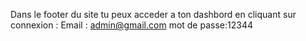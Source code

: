 Dans le footer du site tu peux acceder a ton dashbord en cliquant sur connexion :
Email : admin@gmail.com
mot de passe:12344
